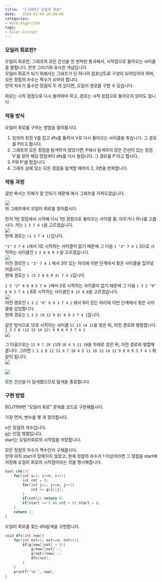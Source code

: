 ```yaml
---
title:  "[그래프] 오일러 회로"
date:   2019-01-04 20:09:00
categories:
- Hard-Algorithm
tags:
- Euler-Circuit
---
```


### 오일러 회로란?
오일러 회로란, 그래프의 모든 간선을 한 번씩만 통과해서, 시작점으로 돌아오는 사이클을 말합니다. 한붓 그리기와 유사한 개념입니다.<br>
오일러 회로가 되기 위해서는 그래프가 단 하나의 컴포넌트로 구성이 되어있어야 하며, 모든 정점의 차수는 짝수가 되어야 합니다.<br>
만약 차수가 홀수인 정점이 두 개 있다면, 오일러 경로를 구할 수 있습니다.

회로는 시작 정점으로 다시 돌아와야 하고, 경로는 시작 정점으로 돌아오지 않아도 됩니다.

### 작동 방식
오일러 회로를 구하는 방법을 알아봅시다.

1. 임의의 정점 V를 잡고 dfs를 돌려서 V로 다시 돌아오는 사이클을 찾습니다. 그 경로를 P라고 합시다.
2. 그래프의 모든 정점을 탐색하지 않았다면, P에서 탐색하지 않은 간선이 있는 정점 V'를 찾아 해당 정점부터 dfs를 다시 돌립니다. 그 경로를 P'라고 합시다.
3. P와 P'를 합칩니다.
4. 그래프 상에 있는 모든 정점을 탐색할 때까지 2, 3번을 반복합니다.

### 작동 과정
글만 봐서는 이해가 잘 안되기 때문에 예시 그래프를 가져오겠습니다.

<img src = "https://i.imgur.com/XSFvJ3U.png"><br>
위 그래프에서 오일러 회로를 찾아봅시다.

먼저 1번 정점에서 시작해 다시 1번 정점으로 돌아오는 사이클 중, 아무거나 하나를 고릅시다. 저는 `1 3 7 4 1`을 고르겠습니다.<br>
<img src = "https://i.imgur.com/DiKHtRC.png"><br>
현재 경로는 `(1 3 7 4 1)`입니다.

`"1" 3 7 4 1`에서 1로 시작하는 사이클이 없기 때문에 그 다음 `1 "3" 7 4 1` 3으로 시작하는 사이클인 `3 2 8 6 9 3` 을 고르겠습니다.<br>
<img src = "https://i.imgur.com/CUOlpGQ.png"><br>
이전 경로인 `1 "3" 7 4 1` 에서 3이 있는 자리에 이번 단계에서 찾은 사이클을 집어넣어줍시다.<br>
현재 경로는 `1 (3 2 8 6 9 3) 7 4 1`입니다.

`1 3 "2" 8 6 9 3 7 4 1`에서 2로 시작하는 사이클이 없기 때문에 그 다음 `1 3 2 "8" 6 9 3 7 4 1` 8로 시작하는 사이클인 `8 12 9 8`을 고르겠습니다.<br>
<img src = "https://i.imgur.com/KjZDLb8.png"><br>
이전 경로인 `1 3 2 "8" 6 9 3 7 4 1` 에서 8이 있는 자리에 이번 단계에서 찾은 사이클을 삽입합니다.<br>
현재 경로는 `1 3 2 (8 12 9 8) 6 9 3 7 4 1`입니다.

같은 방식으로 12로 시작하는 사이클 `12 13 14 12`을 찾은 뒤, 이전 경로와 병합합니다. `1 3 2 8 (12 13 14 12) 9 8 6 9 3 7 4 1`<br>
<img src = "https://i.imgur.com/Cu74qxh.png">

그 다음으로는 `13 9 7 10 13`과 `10 4 5 11 10`을 차례로 찾은 뒤, 이전 경로와 병합해줍니다. 그러면 `1 3 2 8 12 13 9 7 10 4 5 11 10 13 14 12 9 8 6 9 3 7 4 1` 와 같이 됩니다.<br>
<img src = "https://i.imgur.com/a7odHyS.png"><br><br>
<img src = "https://i.imgur.com/w24kaM7.png">

모든 간선을 다 탐색했으므로 탐색을 종료합니다.

### 구현 방법
BOJ1199번 "오일러 회로" 문제를 코드로 구현해봅시다.<br>

가장 먼저, 변수를 몇 개 정의합시다.

n은 정점의 개수입니다.<br>
g는 인접 행렬입니다.<br>
start는 오일러회로의 시작점을 저장합니다.

모든 정점의 차수가 짝수인지 구해봅시다.<br>
만약 아직 start가 정해지지 않았고, 현재 정점의 차수가 1 이상이라면 그 정점을 start에 저장해 오일러 회로의 시작점이라는 것을 명시해줍니다.
```cpp
bool chk(){
	for(int i=1; i<=n; i++){
		int cnt = 0;
		for(int j=1; j<=n; j++){
			cnt += g[i][j];
		}
		if(cnt&1) return 0;
		if(start == 0 && cnt > 0) start = i;
	}
	return 1;
}
```
오일러 회로를 찾는 dfs탐색을 구현합니다.
```cpp
void dfs(int now){
	for(int nxt=1; nxt<=n; nxt++){
		if(g[now][nxt] > 0){
			g[now][nxt]--;
			g[nxt][now]--;
			dfs(nxt);
		}
	}
	printf("%d ", now);
}
```
